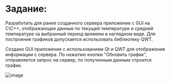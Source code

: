 # Задание:

Разработать для ранее созданного сервера приложение c GUI на С\С++, отображающее данные по текущей температуре и средней температуре за выбранный период времени в наглядном виде. 
Для построения графиков допускается использовать библиотеку QWT.

Создано GUI приложение с использованием Qt и QWT для отображения информации с сервера.
По нажатию кнопки "Обновить график", отправляется запрос на сервер, по полученным данным строится график.



![image](https://github.com/user-attachments/assets/ea18c11a-c947-4118-b3bd-d89f7918a7ae)
